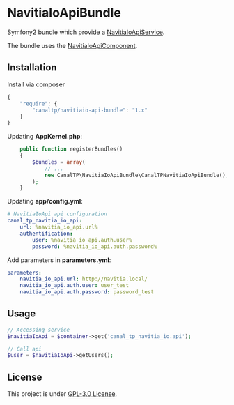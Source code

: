 # NavitiaIoApiBundle

Symfony2 bundle which provide a [NavitiaIoApiService](https://github.com/CanalTP/NavitiaIoApiComponent/blob/master/src/NavitiaIoApiService.php).

The bundle uses the [NavitiaIoApiComponent](https://github.com/CanalTP/NavitiaIoApiComponent).


## Installation

Install via composer

``` js
{
    "require": {
        "canaltp/navitiaio-api-bundle": "1.x"
    }
}
```

Updating **AppKernel.php**:

``` php
    public function registerBundles()
    {
        $bundles = array(
            // ...
            new CanalTP\NavitiaIoApiBundle\CanalTPNavitiaIoApiBundle(),
        );
    }
```

Updating **app/config.yml**:

``` yml
# NavitiaIoApi api configuration
canal_tp_navitia_io_api:
    url: %navitia_io_api.url%
    authentification:
        user: %navitia_io_api.auth.user%
        password: %navitia_io_api.auth.password%
```

Add parameters in **parameters.yml**:

``` yml
parameters:
    navitia_io_api.url: http://navitia.local/
    navitia_io_api.auth.user: user_test
    navitia_io_api.auth.password: password_test
```


## Usage

``` php
// Accessing service
$navitiaIoApi = $container->get('canal_tp_navitia_io.api');

// Call api
$user = $navitiaIoApi->getUsers();
```


## License

This project is under [GPL-3.0 License](LICENSE).
